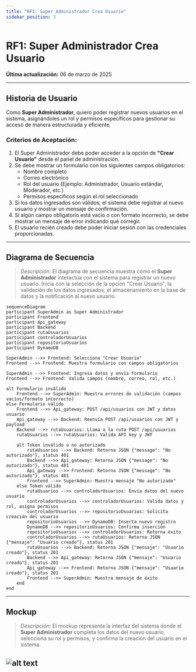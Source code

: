 ```yaml
---
title: "RF1: Super Administrador Crea Usuario"
sidebar_position: 3
---
```


# RF1: Super Administrador Crea Usuario

**Última actualización:** 06 de marzo de 2025

---

## Historia de Usuario

Como **Super Administrador**, quiero poder registrar nuevos usuarios en el sistema, asignándoles un rol y permisos específicos para gestionar su acceso de manera estructurada y eficiente.

### **Criterios de Aceptación:**

1. El Super Administrador debe poder acceder a la opción de **"Crear Usuario"** desde el panel de administración.
2. Se debe mostrar un formulario con los siguientes campos obligatorios:
   - Nombre completo
   - Correo electrónico
   - Rol del usuario (Ejemplo: Administrador, Usuario estándar, Moderador, etc.)
   - Permisos específicos según el rol seleccionado
3. Si los datos ingresados son válidos, el sistema debe registrar al nuevo usuario y mostrar un mensaje de confirmación.
4. Si algún campo obligatorio está vacío o con formato incorrecto, se debe mostrar un mensaje de error indicando qué corregir.
5. El usuario recién creado debe poder iniciar sesión con las credenciales proporcionadas.

---

## **Diagrama de Secuencia**

> _Descripción_: El diagrama de secuencia muestra cómo el **Super Administrador** interactúa con el sistema para registrar un nuevo usuario. Inicia con la selección de la opción "Crear Usuario", la validación de los datos ingresados, el almacenamiento en la base de datos y la notificación al nuevo usuario.

```mermaid
sequenceDiagram
participant SuperAdmin as Super Administrador
participant Frontend
participant Api_gateway
participant Backend
participant rutaUsuarios
participant controladorUsuarios
participant repositorioUsuarios
participant DynamoDB

SuperAdmin -->> Frontend: Selecciona "Crear Usuario"
Frontend -->> Frontend: Muestra formulario con campos obligatorios

SuperAdmin -->> Frontend: Ingresa datos y envía formulario
Frontend -->> Frontend: Valida campos (nombre, correo, rol, etc.)

alt Formulario inválido
    Frontend -->> SuperAdmin: Muestra errores de validación (campos vacíos/formato incorrecto)
else Formulario válido
    Frontend -->> Api_gateway: POST /api/usuarios con JWT y datos usuario
    Api_gateway -->> Backend: Reenvía POST /api/usuarios con JWT y payload
    Backend -->> rutaUsuarios: Llama a la ruta POST /api/usuarios
    rutaUsuarios -->> rutaUsuarios: Valida API key y JWT

    alt Token inválido o no autorizado
        rutaUsuarios -->> Backend: Retorna JSON {"message": "No autorizado"}, status 401
        Backend -->> Api_gateway: Retorna JSON {"message": "No autorizado"}, status 401
        Api_gateway -->> Frontend: Retorna JSON {"message": "No autorizado"}, status 401
        Frontend -->> SuperAdmin: Muestra mensaje "No autorizado"
    else Token válido
        rutaUsuarios -->> controladorUsuarios: Envía datos del nuevo usuario
        controladorUsuarios -->> controladorUsuarios: Valida datos y rol, asigna permisos
        controladorUsuarios -->> repositorioUsuarios: Solicita creación del usuario
        repositorioUsuarios -->> DynamoDB: Inserta nuevo registro
        DynamoDB -->> repositorioUsuarios: Confirma inserción
        repositorioUsuarios -->> controladorUsuarios: Retorna éxito
        controladorUsuarios -->> rutaUsuarios: Retorna JSON {"mensaje": "Usuario creado"}, status 201
        rutaUsuarios -->> Backend: Retorna JSON {"mensaje": "Usuario creado"}, status 201
        Backend -->> Api_gateway: Retorna JSON {"mensaje": "Usuario creado"}, status 201
        Api_gateway -->> Frontend: Retorna JSON {"mensaje": "Usuario creado"}, status 201
        Frontend -->> SuperAdmin: Muestra mensaje de éxito
    end
end
```

---

## **Mockup**

> _Descripción_: El mockup representa la interfaz del sistema donde el **Super Administrador** completa los datos del nuevo usuario, selecciona su rol y permisos, y confirma la creación del usuario en el sistema.

## ![alt text](<Añadir Usuarios.png>)
